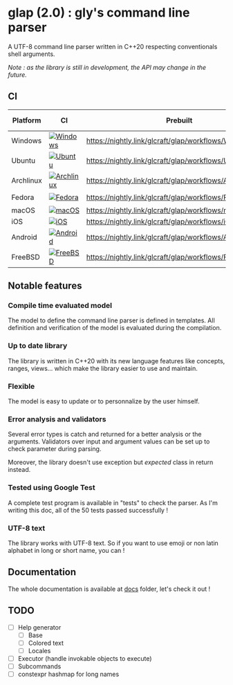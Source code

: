 # glap (2.0) : gly's command line parser

A UTF-8 command line parser written in C++20 respecting conventionals shell arguments.

*Note : as the library is still in development, the API may change in the future.*

## CI
| Platform  | CI                                                                                                                                                         | Prebuilt                                                   | Run tests |
|-----------|------------------------------------------------------------------------------------------------------------------------------------------------------------|------------------------------------------------------------|-----------|
| Windows   | [![Windows](https://github.com/glcraft/glap/actions/workflows/Windows.yml/badge.svg)](https://github.com/glcraft/glap/actions/workflows/Windows.yml)       | https://nightly.link/glcraft/glap/workflows/Windows/main   | ❌         |
| Ubuntu    | [![Ubuntu](https://github.com/glcraft/glap/actions/workflows/Ubuntu.yml/badge.svg)](https://github.com/glcraft/glap/actions/workflows/Ubuntu.yml)          | https://nightly.link/glcraft/glap/workflows/Ubuntu/main    | ❌         |
| Archlinux | [![Archlinux](https://github.com/glcraft/glap/actions/workflows/Archlinux.yml/badge.svg)](https://github.com/glcraft/glap/actions/workflows/Archlinux.yml) | https://nightly.link/glcraft/glap/workflows/Archlinux/main | ✔️         |
| Fedora    | [![Fedora](https://github.com/glcraft/glap/actions/workflows/Fedora.yml/badge.svg)](https://github.com/glcraft/glap/actions/workflows/Fedora.yml)          | https://nightly.link/glcraft/glap/workflows/Fedora/main    | ✔️         |
| macOS     | [![macOS](https://github.com/glcraft/glap/actions/workflows/macOS.yml/badge.svg)](https://github.com/glcraft/glap/actions/workflows/macOS.yml)             | https://nightly.link/glcraft/glap/workflows/macOS/main     | ❌         |
| iOS       | [![iOS](https://github.com/glcraft/glap/actions/workflows/iOS.yml/badge.svg)](https://github.com/glcraft/glap/actions/workflows/iOS.yml)                   | https://nightly.link/glcraft/glap/workflows/iOS/main       | ❌         |
| Android   | [![Android](https://github.com/glcraft/glap/actions/workflows/Android.yml/badge.svg)](https://github.com/glcraft/glap/actions/workflows/Android.yml)       | https://nightly.link/glcraft/glap/workflows/Android/main   | ❌         |
| FreeBSD   | [![FreeBSD](https://github.com/glcraft/glap/actions/workflows/FreeBSD.yml/badge.svg)](https://github.com/glcraft/glap/actions/workflows/FreeBSD.yml)       | https://nightly.link/glcraft/glap/workflows/FreeBSD/main   | ❌         |

## Notable features

### Compile time evaluated model

The model to define the command line parser is defined in templates. All definition and verification of the model is evaluated during the compilation.

### Up to date library

The library is written in C++20 with its new language features like concepts, ranges, views... which make the library easier to use and maintain.

### Flexible

The model is easy to update or to personnalize by the user himself.

### Error analysis and validators

Several error types is catch and returned for a better analysis or the arguments. Validators over input and argument values can be set up to check parameter during parsing.

Moreover, the library doesn't use exception but *expected* class in return instead.

### Tested using Google Test

A complete test program is available in "tests" to check the parser. As I'm writing this doc, all of the 50 tests passed successfully !

### UTF-8 text

The library works with UTF-8 text. So if you want to use emoji or non latin alphabet in long or short name, you can !

## Documentation

The whole documentation is available at [docs](docs) folder, let's check it out !

## TODO

- [ ] Help generator
  - [ ] Base
  - [ ] Colored text
  - [ ] Locales
- [ ] Executor (handle invokable objects to execute)
- [ ] Subcommands
- [ ] constexpr hashmap for  long names